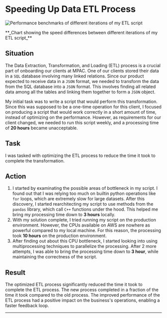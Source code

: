 # Speeding Up Data ETL Process

![Performance benchmarks of different iterations of my ETL script](/images/mpac/data-etl.png)

<span class="text-center">
**_Chart showing the speed differences between different iterations of my ETL script_**
</span>

## Situation

The Data Extraction, Transformation, and Loading (ETL) process is a crucial part of onboarding our clients at MPAC.
One of our clients stored their data in a `SQL` database involving many linked relations. Since our product
expected to receive data in a `JSON` format, we needed to transform the data from the SQL database into a `JSON` format.
This involves finding all related data among all the tables and linking them together to form a `JSON` object.

My initial task was to write a script that would perform this transformation. Since this was supposed to be a one-time
operation for this client, I focused on producing a script that would work correctly in a short amount of time,
instead of optimizing on the performance. However, as requirements for our client changed, we needed to run this
script weekly, and a processing time of **20 hours** became unacceptable.

## Task

I was tasked with optimizing the ETL process to reduce the time it took to complete the transformation.

## Action

1. I started by examinating the possible areas of bottleneck in my script. I found out that I was relying too
   much on builtin python operations like `for` loops, which are extremely slow for large datasets. After this
   discovery, I started rearchitecting my script to use methods from the `pandas` library, which call `C++`
   functions under the hood. This helped me bring my processing time down to **3 hours** locally.
2. With my solution complete, I tried running my script on the production environment. However, the CPUs
   available on AWS are nowhere as powerful compared to my local machine. For this reason, the processing took
   **10 hours** on the production environment.
3. After finding out about this CPU bottleneck, I started looking into using multiprocessing techniques to
   parallelize the processing. After 2 more attempts, I was able to bring the processing time down to **3 hour**,
   while maintaining the correctness of the script.

## Result

The optimized ETL process significantly reduced the time it took to complete the ETL process. The new process completed in a fraction of the time it took compared to the old process. The improved performance of the ETL process had a positive impact on the business's operations, enabling a faster feedback loop.

---
